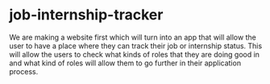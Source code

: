 # job-internship-tracker
We are making a website first which will turn into an app that will allow the user to have a place where they can track their job or internship status. This will allow the users to check what kinds of roles that they are doing good in and what kind of roles will allow them to go further in their application process.
